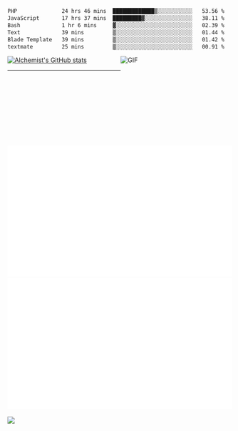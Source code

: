 <!--START_SECTION:waka-->

```text
PHP              24 hrs 46 mins  █████████████▒░░░░░░░░░░░   53.56 %
JavaScript       17 hrs 37 mins  █████████▓░░░░░░░░░░░░░░░   38.11 %
Bash             1 hr 6 mins     ▓░░░░░░░░░░░░░░░░░░░░░░░░   02.39 %
Text             39 mins         ▒░░░░░░░░░░░░░░░░░░░░░░░░   01.44 %
Blade Template   39 mins         ▒░░░░░░░░░░░░░░░░░░░░░░░░   01.42 %
textmate         25 mins         ▒░░░░░░░░░░░░░░░░░░░░░░░░   00.91 %
```

<!--END_SECTION:waka-->

[![Alchemist's GitHub stats](https://github-readme-stats.vercel.app/api?username=DrMaxis&show_icons=true&theme=outrun&count_private=true)](#)
<img align="right" alt="GIF" src="https://user-images.githubusercontent.com/5355808/139111924-210cc6fa-9fb1-4dac-929d-6324a5836a92.gif" width="250" height="200" />
<hr />

![](https://raw.githubusercontent.com/DrMaxis/github-stats-transparent/output/generated/overview.svg)
![](https://raw.githubusercontent.com/DrMaxis/github-stats-transparent/output/generated/languages.svg)

 
<a href="https://count.getloli.com/"><img src="https://count.getloli.com/get/@:maxis-the-alchemist?theme=rule34"></a>
<!-- https://count.getloli.com/get/@alchemist?theme=rule34 -->
<br>
